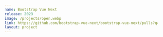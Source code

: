```yaml
---
name: Bootstrap Vue Next
release: 2023
image: /projects/open.webp
link: https://github.com/bootstrap-vue-next/bootstrap-vue-next/pulls?q=is%3Apr+author%3Aloicduong+is%3Aclosed
layout: project
---
```

